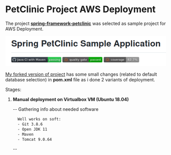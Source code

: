 # PetClinic Project AWS Deployment

The project [**spring-framework-petclinic**](https://github.com/spring-petclinic/spring-framework-petclinic) was selected as sample project for AWS Deployment.

![d1](img/d1.png)

[My forked version of project](https://github.com/uixcoder/spring-framework-petclinic) has some small changes (related to default database selection) in **pom.xml** file as i done 2 variants of deployment.

Stages:

1. **Manual deployment on Virtualbox VM (Ubuntu 18.04)**
    
    -- Gathering info about needed software  
         
         Well works on soft:
         - Git 3.8.6
         - Open JDK 11
         - Maven 
         - Tomcat 9.0.64

    -- 
